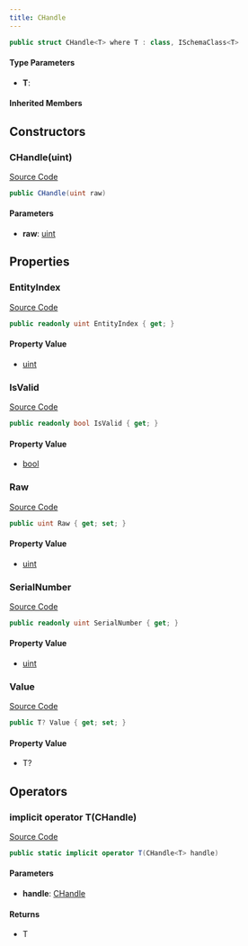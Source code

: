 ```yaml
---
title: CHandle
---
```


```csharp
public struct CHandle<T> where T : class, ISchemaClass<T>
```

#### Type Parameters

- **T**: 

#### Inherited Members

## Constructors

### CHandle(uint)

[Source Code](https://github.com/swiftly-solution/swiftlys2/blob/beta/managed/src/SwiftlyS2.Shared/Natives/Structs/CHandle.cs#L19)

```csharp
public CHandle(uint raw)
```

#### Parameters

- **raw**: [uint](https://learn.microsoft.com/dotnet/api/system.uint32)

## Properties

### EntityIndex

[Source Code](https://github.com/swiftly-solution/swiftlys2/blob/beta/managed/src/SwiftlyS2.Shared/Natives/Structs/CHandle.cs#L43)

```csharp
public readonly uint EntityIndex { get; }
```

#### Property Value

- [uint](https://learn.microsoft.com/dotnet/api/system.uint32)

### IsValid

[Source Code](https://github.com/swiftly-solution/swiftlys2/blob/beta/managed/src/SwiftlyS2.Shared/Natives/Structs/CHandle.cs#L47)

```csharp
public readonly bool IsValid { get; }
```

#### Property Value

- [bool](https://learn.microsoft.com/dotnet/api/system.boolean)

### Raw

[Source Code](https://github.com/swiftly-solution/swiftlys2/blob/beta/managed/src/SwiftlyS2.Shared/Natives/Structs/CHandle.cs#L13)

```csharp
public uint Raw { get; set; }
```

#### Property Value

- [uint](https://learn.microsoft.com/dotnet/api/system.uint32)

### SerialNumber

[Source Code](https://github.com/swiftly-solution/swiftlys2/blob/beta/managed/src/SwiftlyS2.Shared/Natives/Structs/CHandle.cs#L45)

```csharp
public readonly uint SerialNumber { get; }
```

#### Property Value

- [uint](https://learn.microsoft.com/dotnet/api/system.uint32)

### Value

[Source Code](https://github.com/swiftly-solution/swiftlys2/blob/beta/managed/src/SwiftlyS2.Shared/Natives/Structs/CHandle.cs#L24)

```csharp
public T? Value { get; set; }
```

#### Property Value

- T?

## Operators

### implicit operator T(CHandle)

[Source Code](https://github.com/swiftly-solution/swiftlys2/blob/beta/managed/src/SwiftlyS2.Shared/Natives/Structs/CHandle.cs#L50)

```csharp
public static implicit operator T(CHandle<T> handle)
```

#### Parameters

- **handle**: [CHandle](/docs/api/shared/natives/chandle-1)<T>

#### Returns

- T

